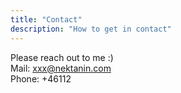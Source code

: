 ```yaml
---
title: "Contact"
description: "How to get in contact"
---
```


Please reach out to me :)\
Mail: xxx@nektanin.com\
Phone: +46112
